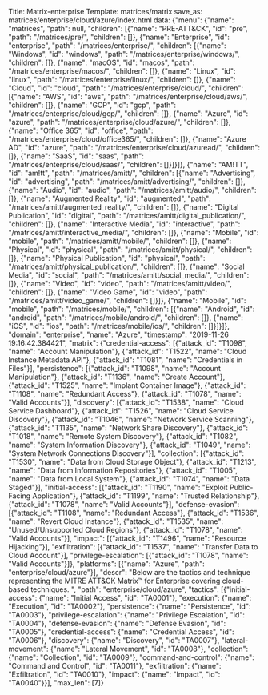 Title: Matrix-enterprise
Template: matrices/matrix
save_as: matrices/enterprise/cloud/azure/index.html
data: {"menu": {"name": "matrices", "path": null, "children": [{"name": "PRE-ATT&CK", "id": "pre", "path": "/matrices/pre/", "children": []}, {"name": "Enterprise", "id": "enterprise", "path": "/matrices/enterprise/", "children": [{"name": "Windows", "id": "windows", "path": "/matrices/enterprise/windows/", "children": []}, {"name": "macOS", "id": "macos", "path": "/matrices/enterprise/macos/", "children": []}, {"name": "Linux", "id": "linux", "path": "/matrices/enterprise/linux/", "children": []}, {"name": "Cloud", "id": "cloud", "path": "/matrices/enterprise/cloud/", "children": [{"name": "AWS", "id": "aws", "path": "/matrices/enterprise/cloud/aws/", "children": []}, {"name": "GCP", "id": "gcp", "path": "/matrices/enterprise/cloud/gcp/", "children": []}, {"name": "Azure", "id": "azure", "path": "/matrices/enterprise/cloud/azure/", "children": []}, {"name": "Office 365", "id": "office", "path": "/matrices/enterprise/cloud/office365/", "children": []}, {"name": "Azure AD", "id": "azure", "path": "/matrices/enterprise/cloud/azuread/", "children": []}, {"name": "SaaS", "id": "saas", "path": "/matrices/enterprise/cloud/saas/", "children": []}]}]}, {"name": "AM!TT", "id": "am!tt", "path": "/matrices/amitt/", "children": [{"name": "Advertising", "id": "advertising", "path": "/matrices/amitt/advertising/", "children": []}, {"name": "Audio", "id": "audio", "path": "/matrices/amitt/audio/", "children": []}, {"name": "Augmented Reality", "id": "augmented", "path": "/matrices/amitt/augmented_reality/", "children": []}, {"name": "Digital Publication", "id": "digital", "path": "/matrices/amitt/digital_publication/", "children": []}, {"name": "Interactive Media", "id": "interactive", "path": "/matrices/amitt/interactive_media/", "children": []}, {"name": "Mobile", "id": "mobile", "path": "/matrices/amitt/mobile/", "children": []}, {"name": "Physical", "id": "physical", "path": "/matrices/amitt/physical/", "children": []}, {"name": "Physical Publication", "id": "physical", "path": "/matrices/amitt/physical_publication/", "children": []}, {"name": "Social Media", "id": "social", "path": "/matrices/amitt/social_media/", "children": []}, {"name": "Video", "id": "video", "path": "/matrices/amitt/video/", "children": []}, {"name": "Video Game", "id": "video", "path": "/matrices/amitt/video_game/", "children": []}]}, {"name": "Mobile", "id": "mobile", "path": "/matrices/mobile/", "children": [{"name": "Android", "id": "android", "path": "/matrices/mobile/android/", "children": []}, {"name": "iOS", "id": "ios", "path": "/matrices/mobile/ios/", "children": []}]}]}, "domain": "enterprise", "name": "Azure", "timestamp": "2019-11-26 19:16:42.384421", "matrix": {"credential-access": [{"attack_id": "T1098", "name": "Account Manipulation"}, {"attack_id": "T1522", "name": "Cloud Instance Metadata API"}, {"attack_id": "T1081", "name": "Credentials in Files"}], "persistence": [{"attack_id": "T1098", "name": "Account Manipulation"}, {"attack_id": "T1136", "name": "Create Account"}, {"attack_id": "T1525", "name": "Implant Container Image"}, {"attack_id": "T1108", "name": "Redundant Access"}, {"attack_id": "T1078", "name": "Valid Accounts"}], "discovery": [{"attack_id": "T1538", "name": "Cloud Service Dashboard"}, {"attack_id": "T1526", "name": "Cloud Service Discovery"}, {"attack_id": "T1046", "name": "Network Service Scanning"}, {"attack_id": "T1135", "name": "Network Share Discovery"}, {"attack_id": "T1018", "name": "Remote System Discovery"}, {"attack_id": "T1082", "name": "System Information Discovery"}, {"attack_id": "T1049", "name": "System Network Connections Discovery"}], "collection": [{"attack_id": "T1530", "name": "Data from Cloud Storage Object"}, {"attack_id": "T1213", "name": "Data from Information Repositories"}, {"attack_id": "T1005", "name": "Data from Local System"}, {"attack_id": "T1074", "name": "Data Staged"}], "initial-access": [{"attack_id": "T1190", "name": "Exploit Public-Facing Application"}, {"attack_id": "T1199", "name": "Trusted Relationship"}, {"attack_id": "T1078", "name": "Valid Accounts"}], "defense-evasion": [{"attack_id": "T1108", "name": "Redundant Access"}, {"attack_id": "T1536", "name": "Revert Cloud Instance"}, {"attack_id": "T1535", "name": "Unused/Unsupported Cloud Regions"}, {"attack_id": "T1078", "name": "Valid Accounts"}], "impact": [{"attack_id": "T1496", "name": "Resource Hijacking"}], "exfiltration": [{"attack_id": "T1537", "name": "Transfer Data to Cloud Account"}], "privilege-escalation": [{"attack_id": "T1078", "name": "Valid Accounts"}]}, "platforms": [{"name": "Azure", "path": "enterprise/cloud/azure"}], "descr": "Below are the tactics and technique representing the MITRE ATT&CK Matrix&trade; for Enterprise covering cloud-based techniques. ", "path": "enterprise/cloud/azure", "tactics": [{"initial-access": {"name": "Initial Access", "id": "TA0001"}, "execution": {"name": "Execution", "id": "TA0002"}, "persistence": {"name": "Persistence", "id": "TA0003"}, "privilege-escalation": {"name": "Privilege Escalation", "id": "TA0004"}, "defense-evasion": {"name": "Defense Evasion", "id": "TA0005"}, "credential-access": {"name": "Credential Access", "id": "TA0006"}, "discovery": {"name": "Discovery", "id": "TA0007"}, "lateral-movement": {"name": "Lateral Movement", "id": "TA0008"}, "collection": {"name": "Collection", "id": "TA0009"}, "command-and-control": {"name": "Command and Control", "id": "TA0011"}, "exfiltration": {"name": "Exfiltration", "id": "TA0010"}, "impact": {"name": "Impact", "id": "TA0040"}}], "max_len": [7]}